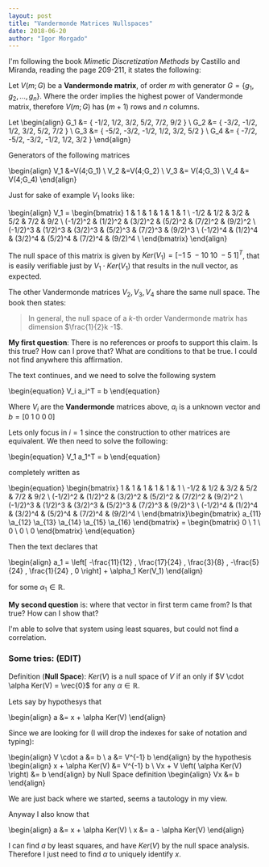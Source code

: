 ```yaml
---
layout: post
title: "Vandermonde Matrices Nullspaces"
date: 2018-06-20
author: "Igor Morgado"
---
```


I'm following the book *Mimetic Discretization Methods* by Castillo and Miranda, reading the page 209-211, it states the following:

Let $V(m;G)$ be a **Vandermonde matrix**, of order $m$ with generator $G = \{ g_1, g_2, \ldots, g_n \}$. Where the order implies the highest power of Vandermonde matrix, therefore $V(m;G)$ has $(m+1)$ rows and $n$ columns. 

Let 
\begin{align}
G_1 &= \{ -1/2, 1/2, 3/2, 5/2, 7/2, 9/2 \} \\
G_2 &= \{ -3/2, -1/2, 1/2, 3/2, 5/2, 7/2 \} \\
G_3 &= \{ -5/2, -3/2, -1/2, 1/2, 3/2, 5/2 \} \\
G_4 &= \{ -7/2, -5/2, -3/2, -1/2, 1/2, 3/2 \}
\end{align}

Generators of the following matrices

\begin{align}
V_1 &=V(4;G_1) \\
V_2 &=V(4;G_2) \\
V_3 &= V(4;G_3) \\
V_4 &= V(4;G_4)
\end{align}

Just for sake of example $V_1$ looks like:

\begin{align}
V_1 = \begin{bmatrix}
1 & 1 & 1 & 1 & 1 & 1 \\
-1/2 & 1/2 & 3/2 & 5/2 & 7/2 & 9/2 \\
(-1/2)^2 & (1/2)^2 & (3/2)^2 & (5/2)^2 & (7/2)^2 & (9/2)^2 \\
(-1/2)^3 & (1/2)^3 & (3/2)^3 & (5/2)^3 & (7/2)^3 & (9/2)^3 \\
(-1/2)^4 & (1/2)^4 & (3/2)^4 & (5/2)^4 & (7/2)^4 & (9/2)^4 \\
\end{bmatrix}
\end{align}

The null space of this matrix is given by $Ker(V_1) =[-1 \; 5 \; -10\; 10\; -5\; 1]^T$, that is easily verifiable just by $V_1 \cdot Ker(V_1)$ that results in the null vector, as expected.

The other Vandermonde matrices $V_2, V_3, V_4$ share the same null space. The book then states:

> In general, the null space of a $k$-th order Vandermonde matrix has dimension $\frac{1}{2}k -1$.

**My first question**: There is no references or proofs to support this claim. Is this true? How can I prove that? What are conditions to that be true. I could not find anywhere this affirmation.

The text continues, and we need to solve the following system

\begin{equation}
V_i a_i^T = b
\end{equation}

Where $V_i$ are the **Vandermonde** matrices above, $a_i$ is a unknown vector and $b = [ 0 \;1 \;0 \;0\; 0 ]$

Lets only focus in $i=1$ since the construction to other matrices are equivalent. We then need to solve the following:

\begin{equation}
V_1 a_1^T = b
\end{equation}

completely written as

\begin{equation}
\begin{bmatrix}
1 & 1 & 1 & 1 & 1 & 1 \\
-1/2 & 1/2 & 3/2 & 5/2 & 7/2 & 9/2 \\
(-1/2)^2 & (1/2)^2 & (3/2)^2 & (5/2)^2 & (7/2)^2 & (9/2)^2 \\
(-1/2)^3 & (1/2)^3 & (3/2)^3 & (5/2)^3 & (7/2)^3 & (9/2)^3 \\
(-1/2)^4 & (1/2)^4 & (3/2)^4 & (5/2)^4 & (7/2)^4 & (9/2)^4 \\
\end{bmatrix}\begin{bmatrix}
a_{11} \\a_{12} \\a_{13} \\a_{14} \\a_{15} \\a_{16}
\end{bmatrix} = \begin{bmatrix}
0 \\ 1 \\ 0 \\ 0 \\ 0
\end{bmatrix}
\end{equation}

Then the text declares that 

\begin{align}
a_1 = \left[ -\frac{11}{12} \, \frac{17}{24} \, \frac{3}{8} \, -\frac{5}{24} \,  \frac{1}{24} \, 0 \right]  + \alpha_1 Ker(V_1)
\end{align}

for some $\alpha_1 \in \mathbb{R}$.

**My second question** is: where that vector in first term came from? Is that true? How can I show that?

I'm able to solve that system using least squares, but could not find a correlation.

### Some tries: (EDIT)

Definition (**Null Space**): $Ker(V)$ is a null space of $V$ if an only if $V \cdot \alpha Ker(V) = \vec{0}$ for any $\alpha \in \mathbb{R}$.

Lets say by hypothesys that

\begin{align}
a &= x + \alpha Ker(V)
\end{align}

Since we are looking for (I will drop the indexes for sake of notation and typing):

\begin{align}
V \cdot a &= b \\
a &= V^{-1} b
\end{align}
by the hypothesis
\begin{align}
x + \alpha Ker(V) &= V^{-1} b \\
Vx + V \left( \alpha Ker(V) \right) &= b
\end{align}
by Null Space definition
\begin{align}
Vx &= b
\end{align}

We are just back where we started, seems a tautology in my view.

Anyway I also know that

\begin{align}
a &= x + \alpha Ker(V) \\
x &= a - \alpha Ker(V)
\end{align}

I can find $a$ by least squares, and have $Ker(V)$ by the null space analysis. Therefore  I just need to find $\alpha$ to uniquely identify $x$.
